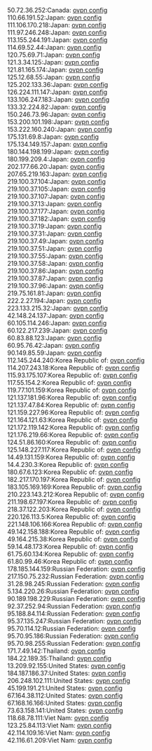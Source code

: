 50.72.36.252:Canada: [ovpn config](vpn/50_72_36_252.ovpn)  
110.66.191.52:Japan: [ovpn config](vpn/110_66_191_52.ovpn)  
111.106.170.218:Japan: [ovpn config](vpn/111_106_170_218.ovpn)  
111.97.246.248:Japan: [ovpn config](vpn/111_97_246_248.ovpn)  
113.155.244.191:Japan: [ovpn config](vpn/113_155_244_191.ovpn)  
114.69.52.44:Japan: [ovpn config](vpn/114_69_52_44.ovpn)  
120.75.69.71:Japan: [ovpn config](vpn/120_75_69_71.ovpn)  
121.3.34.125:Japan: [ovpn config](vpn/121_3_34_125.ovpn)  
121.81.165.174:Japan: [ovpn config](vpn/121_81_165_174.ovpn)  
125.12.68.55:Japan: [ovpn config](vpn/125_12_68_55.ovpn)  
125.202.133.36:Japan: [ovpn config](vpn/125_202_133_36.ovpn)  
126.224.111.147:Japan: [ovpn config](vpn/126_224_111_147.ovpn)  
133.106.247.183:Japan: [ovpn config](vpn/133_106_247_183.ovpn)  
133.32.224.82:Japan: [ovpn config](vpn/133_32_224_82.ovpn)  
150.246.73.96:Japan: [ovpn config](vpn/150_246_73_96.ovpn)  
153.200.101.198:Japan: [ovpn config](vpn/153_200_101_198.ovpn)  
153.222.160.240:Japan: [ovpn config](vpn/153_222_160_240.ovpn)  
175.131.69.8:Japan: [ovpn config](vpn/175_131_69_8.ovpn)  
175.134.149.157:Japan: [ovpn config](vpn/175_134_149_157.ovpn)  
180.144.198.199:Japan: [ovpn config](vpn/180_144_198_199.ovpn)  
180.199.209.4:Japan: [ovpn config](vpn/180_199_209_4.ovpn)  
202.177.66.20:Japan: [ovpn config](vpn/202_177_66_20.ovpn)  
207.65.219.163:Japan: [ovpn config](vpn/207_65_219_163.ovpn)  
219.100.37.104:Japan: [ovpn config](vpn/219_100_37_104.ovpn)  
219.100.37.105:Japan: [ovpn config](vpn/219_100_37_105.ovpn)  
219.100.37.107:Japan: [ovpn config](vpn/219_100_37_107.ovpn)  
219.100.37.13:Japan: [ovpn config](vpn/219_100_37_13.ovpn)  
219.100.37.177:Japan: [ovpn config](vpn/219_100_37_177.ovpn)  
219.100.37.182:Japan: [ovpn config](vpn/219_100_37_182.ovpn)  
219.100.37.19:Japan: [ovpn config](vpn/219_100_37_19.ovpn)  
219.100.37.31:Japan: [ovpn config](vpn/219_100_37_31.ovpn)  
219.100.37.49:Japan: [ovpn config](vpn/219_100_37_49.ovpn)  
219.100.37.51:Japan: [ovpn config](vpn/219_100_37_51.ovpn)  
219.100.37.55:Japan: [ovpn config](vpn/219_100_37_55.ovpn)  
219.100.37.58:Japan: [ovpn config](vpn/219_100_37_58.ovpn)  
219.100.37.86:Japan: [ovpn config](vpn/219_100_37_86.ovpn)  
219.100.37.87:Japan: [ovpn config](vpn/219_100_37_87.ovpn)  
219.100.37.96:Japan: [ovpn config](vpn/219_100_37_96.ovpn)  
219.75.161.81:Japan: [ovpn config](vpn/219_75_161_81.ovpn)  
222.2.27.194:Japan: [ovpn config](vpn/222_2_27_194.ovpn)  
223.133.215.32:Japan: [ovpn config](vpn/223_133_215_32.ovpn)  
42.148.24.137:Japan: [ovpn config](vpn/42_148_24_137.ovpn)  
60.105.114.246:Japan: [ovpn config](vpn/60_105_114_246.ovpn)  
60.122.217.239:Japan: [ovpn config](vpn/60_122_217_239.ovpn)  
60.83.88.123:Japan: [ovpn config](vpn/60_83_88_123.ovpn)  
60.95.76.42:Japan: [ovpn config](vpn/60_95_76_42.ovpn)  
90.149.85.59:Japan: [ovpn config](vpn/90_149_85_59.ovpn)  
112.145.244.240:Korea Republic of: [ovpn config](vpn/112_145_244_240.ovpn)  
114.207.243.18:Korea Republic of: [ovpn config](vpn/114_207_243_18.ovpn)  
115.93.175.107:Korea Republic of: [ovpn config](vpn/115_93_175_107.ovpn)  
117.55.154.2:Korea Republic of: [ovpn config](vpn/117_55_154_2.ovpn)  
119.77.101.159:Korea Republic of: [ovpn config](vpn/119_77_101_159.ovpn)  
121.137.181.96:Korea Republic of: [ovpn config](vpn/121_137_181_96.ovpn)  
121.137.47.84:Korea Republic of: [ovpn config](vpn/121_137_47_84.ovpn)  
121.159.227.96:Korea Republic of: [ovpn config](vpn/121_159_227_96.ovpn)  
121.164.121.63:Korea Republic of: [ovpn config](vpn/121_164_121_63.ovpn)  
121.172.119.142:Korea Republic of: [ovpn config](vpn/121_172_119_142.ovpn)  
121.176.219.66:Korea Republic of: [ovpn config](vpn/121_176_219_66.ovpn)  
124.51.86.160:Korea Republic of: [ovpn config](vpn/124_51_86_160.ovpn)  
125.148.227.117:Korea Republic of: [ovpn config](vpn/125_148_227_117.ovpn)  
14.49.131.159:Korea Republic of: [ovpn config](vpn/14_49_131_159.ovpn)  
14.4.230.3:Korea Republic of: [ovpn config](vpn/14_4_230_3.ovpn)  
180.67.6.123:Korea Republic of: [ovpn config](vpn/180_67_6_123.ovpn)  
182.217.170.197:Korea Republic of: [ovpn config](vpn/182_217_170_197.ovpn)  
183.105.169.169:Korea Republic of: [ovpn config](vpn/183_105_169_169.ovpn)  
210.223.143.212:Korea Republic of: [ovpn config](vpn/210_223_143_212.ovpn)  
211.198.67.197:Korea Republic of: [ovpn config](vpn/211_198_67_197.ovpn)  
218.37.122.203:Korea Republic of: [ovpn config](vpn/218_37_122_203.ovpn)  
220.126.113.5:Korea Republic of: [ovpn config](vpn/220_126_113_5.ovpn)  
221.148.106.166:Korea Republic of: [ovpn config](vpn/221_148_106_166.ovpn)  
49.142.158.188:Korea Republic of: [ovpn config](vpn/49_142_158_188.ovpn)  
49.164.215.38:Korea Republic of: [ovpn config](vpn/49_164_215_38.ovpn)  
59.14.48.173:Korea Republic of: [ovpn config](vpn/59_14_48_173.ovpn)  
61.75.60.134:Korea Republic of: [ovpn config](vpn/61_75_60_134.ovpn)  
61.80.99.46:Korea Republic of: [ovpn config](vpn/61_80_99_46.ovpn)  
178.185.144.159:Russian Federation: [ovpn config](vpn/178_185_144_159.ovpn)  
217.150.75.232:Russian Federation: [ovpn config](vpn/217_150_75_232.ovpn)  
31.28.98.245:Russian Federation: [ovpn config](vpn/31_28_98_245.ovpn)  
5.134.220.26:Russian Federation: [ovpn config](vpn/5_134_220_26.ovpn)  
90.189.198.229:Russian Federation: [ovpn config](vpn/90_189_198_229.ovpn)  
92.37.252.94:Russian Federation: [ovpn config](vpn/92_37_252_94.ovpn)  
95.188.84.114:Russian Federation: [ovpn config](vpn/95_188_84_114.ovpn)  
95.37.135.247:Russian Federation: [ovpn config](vpn/95_37_135_247.ovpn)  
95.70.114.12:Russian Federation: [ovpn config](vpn/95_70_114_12.ovpn)  
95.70.95.186:Russian Federation: [ovpn config](vpn/95_70_95_186.ovpn)  
95.70.98.255:Russian Federation: [ovpn config](vpn/95_70_98_255.ovpn)  
171.7.49.142:Thailand: [ovpn config](vpn/171_7_49_142.ovpn)  
184.22.189.35:Thailand: [ovpn config](vpn/184_22_189_35.ovpn)  
13.209.92.155:United States: [ovpn config](vpn/13_209_92_155.ovpn)  
184.187.186.37:United States: [ovpn config](vpn/184_187_186_37.ovpn)  
206.248.102.111:United States: [ovpn config](vpn/206_248_102_111.ovpn)  
45.199.191.21:United States: [ovpn config](vpn/45_199_191_21.ovpn)  
67.164.38.112:United States: [ovpn config](vpn/67_164_38_112.ovpn)  
67.168.16.166:United States: [ovpn config](vpn/67_168_16_166.ovpn)  
73.63.158.141:United States: [ovpn config](vpn/73_63_158_141.ovpn)  
118.68.78.111:Viet Nam: [ovpn config](vpn/118_68_78_111.ovpn)  
123.25.84.113:Viet Nam: [ovpn config](vpn/123_25_84_113.ovpn)  
42.114.109.16:Viet Nam: [ovpn config](vpn/42_114_109_16.ovpn)  
42.116.61.209:Viet Nam: [ovpn config](vpn/42_116_61_209.ovpn)  
